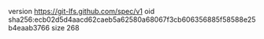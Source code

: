 version https://git-lfs.github.com/spec/v1
oid sha256:ecb02d5d4aacd62caeb5a62580a68067f3cb606356885f58588e25b4eaab3766
size 268
